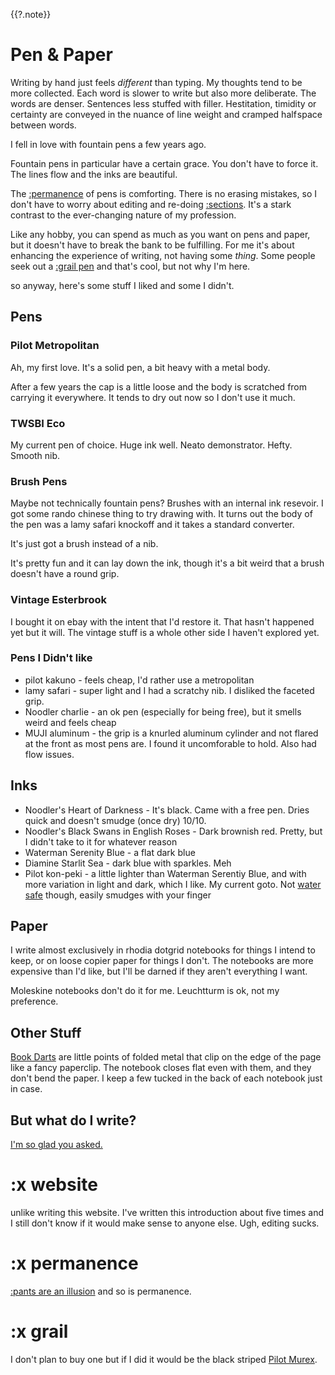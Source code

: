 {{?.note}}
# Pen & Paper

Writing by hand just feels *different* than typing. My thoughts tend to be more collected. Each word is slower to write but also more deliberate. The words are denser. Sentences less stuffed with filler. Hestitation, timidity or certainty are conveyed in the nuance of line weight and cramped half<span style="font-size:0.25em"> </span>space between words.

I fell in love with fountain pens a few years ago.

Fountain pens in particular have a certain grace. You don't have to force it. The lines flow and the inks are beautiful.

The [:permanence](#permanence) of pens is comforting. There is no erasing mistakes, so I don't have to worry about editing and re-doing [:sections](#website). It's a stark contrast to the ever-changing nature of my profession.

Like any hobby, you can spend as much as you want on pens and paper, but it doesn't have to break the bank to be fulfilling.
For me it's about enhancing the experience of writing, not having some *thing*.
Some people seek out a [:grail pen](#grail) and that's cool, but not why I'm here.

so anyway, here's some stuff I liked and some I didn't.

## Pens

### Pilot Metropolitan
Ah, my first love. It's a solid pen, a bit heavy with a metal body.

After a few years the cap is a little loose and the body is scratched from carrying it everywhere.
It tends to dry out now so I don't use it much.

### TWSBI Eco
My current pen of choice. Huge ink well. Neato demonstrator. Hefty. Smooth nib.

### Brush Pens
Maybe not technically fountain pens? Brushes with an internal ink resevoir.
I got some rando chinese thing to try drawing with. It turns out the body of the pen was a lamy safari knockoff and it takes a standard converter.

It's just got a brush instead of a nib.

It's pretty fun and it can lay down the ink, though it's a bit weird that a brush doesn't have a round grip.

### Vintage Esterbrook
I bought it on ebay with the intent that I'd restore it. That hasn't happened yet but it will.
The vintage stuff is a whole other side I haven't explored yet.

### Pens I Didn't like
* pilot kakuno - feels cheap, I'd rather use a metropolitan
* lamy safari - super light and I had a scratchy nib. I disliked the faceted grip.
* Noodler charlie - an ok pen (especially for being free), but it smells weird and feels cheap
* MUJI aluminum - the grip is a knurled aluminum cylinder and not flared at the front as most pens are. I found it uncomforable to hold. Also had flow issues.

## Inks
* Noodler's Heart of Darkness - It's black. Came with a free pen. Dries quick and doesn't smudge (once dry) 10/10.
* Noodler's Black Swans in English Roses - Dark brownish red. Pretty, but I didn't take to it for whatever reason
* Waterman Serenity Blue - a flat dark blue
* Diamine Starlit Sea - dark blue with sparkles. Meh
* Pilot kon-peki - a little lighter than Waterman Serentiy Blue, and with more variation in light and dark, which I like. My current goto. Not [water safe](https://www.jetpens.com/blog/The-Best-Waterproof-Fountain-Pen-Inks/pt/829) though, easily smudges with your finger

## Paper
I write almost exclusively in rhodia dotgrid notebooks for things I intend to keep, or on loose copier paper for things I don't.
The notebooks are more expensive than I'd like, but I'll be darned if they aren't everything I want.

Moleskine notebooks don't do it for me. Leuchtturm is ok, not my preference.

## Other Stuff
[Book Darts](https://www.bookdarts.com/) are little points of folded metal that clip on the edge of the page like a fancy paperclip. The notebook closes flat even with them, and they don't bend the paper.
I keep a few tucked in the back of each notebook just in case.

## But what do I write?
[I'm so glad you asked.](notebook)

# :x website
unlike writing this website. I've written this introduction about five times and I still don't know if it would make sense to anyone else. Ugh, editing sucks.

# :x permanence
[:pants are an illusion](https://www.youtube.com/watch?v=0APlRcQMJac) and so is permanence.

# :x grail
I don't plan to buy one but if I did it would be the black striped [Pilot Murex](https://stutler.cc/pens/murex/index.html).

